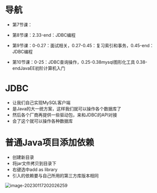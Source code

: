 # 导航

- 第7节课：

- 第8节课：2.33-end：JDBC编程
- 第9节课：0-0.27：面试相关，0.27-0.45：复习索引和事务，0.45-end：JDBC编程
- 第10节课：0-25：JDBC查询操作，0.25-0.38mysql图形化工具 0.38-endJavaEE初阶计算机入门



# JDBC

- 让我们自己实现MySQL客户端
- 是Java的大一统方案，这样我们就可以操作各个数据库了
- 然后各个厂商再提供一些驱动包，来和JDBC的API对接
- 会了这个就可以操作各种数据库





# 普通Java项目添加依赖

- 创建新目录
- 将jar文件拷贝到目录下
- 右键选中add as library
- 引入的依赖要与自己所用的第三方库版本相同



![image-20230117202026259](C:\Users\27208\AppData\Roaming\Typora\typora-user-images\image-20230117202026259.png)